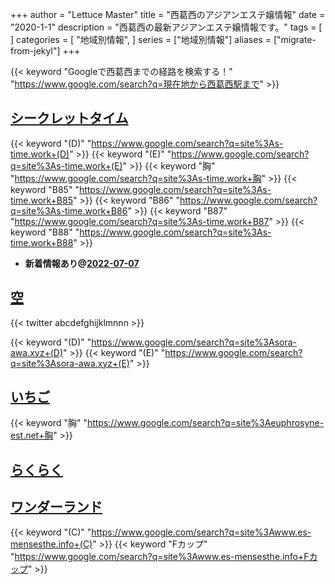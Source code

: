 +++
author = "Lettuce Master"
title = "西葛西のアジアンエステ嬢情報"
date = "2020-1-1"
description = "西葛西の最新アジアンエステ嬢情報です。"
tags = [
]
categories = [
    "地域別情報",
]
series = ["地域別情報"]
aliases = ["migrate-from-jekyl"]
+++

{{< keyword "Googleで西葛西までの経路を検索する！" "https://www.google.com/search?q=現在地から西葛西駅まで" >}}

## [シークレットタイム](http://s-time.work/)
{{< keyword "(D)" "https://www.google.com/search?q=site%3As-time.work+(D)" >}} {{< keyword "(E)" "https://www.google.com/search?q=site%3As-time.work+(E)" >}} {{< keyword "胸" "https://www.google.com/search?q=site%3As-time.work+胸" >}} {{< keyword "B85" "https://www.google.com/search?q=site%3As-time.work+B85" >}} {{< keyword "B86" "https://www.google.com/search?q=site%3As-time.work+B86" >}} {{< keyword "B87" "https://www.google.com/search?q=site%3As-time.work+B87" >}} {{< keyword "B88" "https://www.google.com/search?q=site%3As-time.work+B88" >}} 

- **新着情報あり@[2022-07-07](/post/2022-07-07)**
## [空](https://sora-awa.xyz/)


{{< twitter abcdefghijklmnnn >}}

{{< keyword "(D)" "https://www.google.com/search?q=site%3Asora-awa.xyz+(D)" >}} {{< keyword "(E)" "https://www.google.com/search?q=site%3Asora-awa.xyz+(E)" >}} 

## [いちご](http://euphrosyne-est.net/)
{{< keyword "胸" "https://www.google.com/search?q=site%3Aeuphrosyne-est.net+胸" >}} 

## [らくらく](https://xyz-ks.work/)


## [ワンダーランド](https://www.es-mensesthe.info/)
{{< keyword "(C)" "https://www.google.com/search?q=site%3Awww.es-mensesthe.info+(C)" >}} {{< keyword "Fカップ" "https://www.google.com/search?q=site%3Awww.es-mensesthe.info+Fカップ" >}} 

